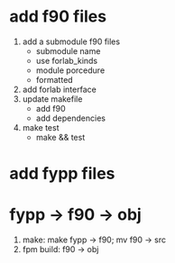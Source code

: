 # add f90 files
1. add a submodule f90 files
    + submodule name
    + use forlab_kinds
    + module porcedure
    + formatted
2. add forlab interface
3. update makefile
    + add f90
    + add dependencies
4. make test
    + make && test

# add fypp files

# fypp -> f90 -> obj
1. make: make fypp -> f90; mv f90 -> src
2. fpm build: f90 -> obj